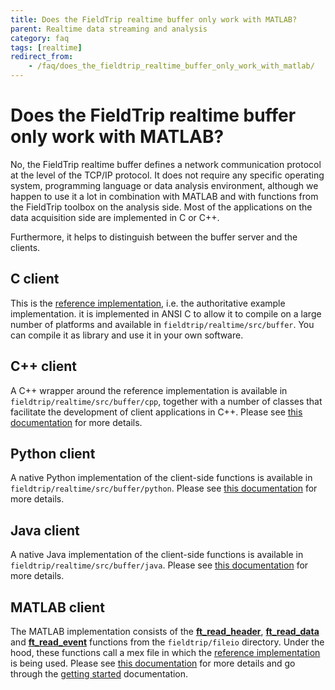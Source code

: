 ```yaml
---
title: Does the FieldTrip realtime buffer only work with MATLAB?
parent: Realtime data streaming and analysis
category: faq
tags: [realtime]
redirect_from:
    - /faq/does_the_fieldtrip_realtime_buffer_only_work_with_matlab/
---
```


# Does the FieldTrip realtime buffer only work with MATLAB?

No, the FieldTrip realtime buffer defines a network communication protocol at the level of the TCP/IP protocol. It does not require any specific operating system, programming language or data analysis environment, although we happen to use it a lot in combination with MATLAB and with functions from the FieldTrip toolbox on the analysis side. Most of the applications on the data acquisition side are implemented in C or C++.

Furthermore, it helps to distinguish between the buffer server and the clients.

## C client

This is the [reference implementation](/development/realtime/reference_implementation), i.e. the authoritative example implementation. it is implemented in ANSI C to allow it to compile on a large number of platforms and available in `fieldtrip/realtime/src/buffer`. You can compile it as library and use it in your own software.

## C++ client

A C++ wrapper around the reference implementation is available in `fieldtrip/realtime/src/buffer/cpp`, together with a number of classes that facilitate the development of client applications in C++. Please see [this documentation](/development/realtime/buffer_cpp) for more details.

## Python client

A native Python implementation of the client-side functions is available in `fieldtrip/realtime/src/buffer/python`. Please see [this documentation](/development/realtime/buffer_python) for more details.

## Java client

A native Java implementation of the client-side functions is available in `fieldtrip/realtime/src/buffer/java`. Please see [this documentation](/development/realtime/buffer_java) for more details.

## MATLAB client

The MATLAB implementation consists of the **[ft_read_header](/reference/fileio/ft_read_header)**, **[ft_read_data](/reference/fileio/ft_read_data)** and **[ft_read_event](/reference/fileio/ft_read_event)** functions from the `fieldtrip/fileio` directory. Under the hood, these functions call a mex file in which the [reference implementation](/development/realtime/reference_implementation) is being used. Please see [this documentation](/development/realtime/buffer_matlab) for more details and go through the [getting started](/getting_started/realtime) documentation.
